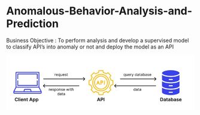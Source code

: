 # Anomalous-Behavior-Analysis-and-Prediction
Business Objective :
To perform analysis and develop a supervised model to classify API’s into anomaly or not and deploy the model as an API

![](/images/api.jpg)